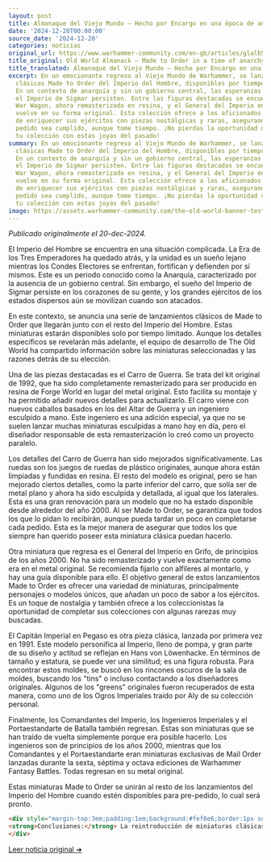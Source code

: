 ```yaml
---
layout: post
title: Almanaque del Viejo Mundo – Hecho por Encargo en una época de anarquía
date: '2024-12-20T00:00:00'
source_date: '2024-12-20'
categories: noticias
original_url: https://www.warhammer-community.com/en-gb/articles/glalb5fm/old-world-almanack-made-to-order-in-a-time-of-anarchy/
title_original: Old World Almanack – Made to Order in a time of anarchy
title_translated: Almanaque del Viejo Mundo – Hecho por Encargo en una época de anarquía
excerpt: En un emocionante regreso al Viejo Mundo de Warhammer, se lanzan miniaturas
  clásicas Made to Order del Imperio del Hombre, disponibles por tiempo limitado.
  En un contexto de anarquía y sin un gobierno central, las esperanzas de unificar
  el Imperio de Sigmar persisten. Entre las figuras destacadas se encuentran el emblemático
  War Wagon, ahora remasterizado en resina, y el General del Imperio en Grifo, que
  vuelve en su forma original. Esta colección ofrece a los aficionados la oportunidad
  de enriquecer sus ejércitos con piezas nostálgicas y raras, asegurando que cada
  pedido sea cumplido, aunque tome tiempo. ¡No pierdas la oportunidad de completar
  tu colección con estas joyas del pasado!
summary: En un emocionante regreso al Viejo Mundo de Warhammer, se lanzan miniaturas
  clásicas Made to Order del Imperio del Hombre, disponibles por tiempo limitado.
  En un contexto de anarquía y sin un gobierno central, las esperanzas de unificar
  el Imperio de Sigmar persisten. Entre las figuras destacadas se encuentran el emblemático
  War Wagon, ahora remasterizado en resina, y el General del Imperio en Grifo, que
  vuelve en su forma original. Esta colección ofrece a los aficionados la oportunidad
  de enriquecer sus ejércitos con piezas nostálgicas y raras, asegurando que cada
  pedido sea cumplido, aunque tome tiempo. ¡No pierdas la oportunidad de completar
  tu colección con estas joyas del pasado!
image: https://assets.warhammer-community.com/the-old-world-banner-test.jpg
---
```


*Publicado originalmente el 20-dec-2024.*


El Imperio del Hombre se encuentra en una situación complicada. La Era de los Tres Emperadores ha quedado atrás, y la unidad es un sueño lejano mientras los Condes Electores se enfrentan, fortifican y defienden por sí mismos. Este es un periodo conocido como la Anarquía, caracterizado por la ausencia de un gobierno central. Sin embargo, el sueño del Imperio de Sigmar persiste en los corazones de su gente, y los grandes ejércitos de los estados dispersos aún se movilizan cuando son atacados.

En este contexto, se anuncia una serie de lanzamientos clásicos de Made to Order que llegarán junto con el resto del Imperio del Hombre. Estas miniaturas estarán disponibles solo por tiempo limitado. Aunque los detalles específicos se revelarán más adelante, el equipo de desarrollo de The Old World ha compartido información sobre las miniaturas seleccionadas y las razones detrás de su elección.

Una de las piezas destacadas es el Carro de Guerra. Se trata del kit original de 1992, que ha sido completamente remasterizado para ser producido en resina de Forge World en lugar del metal original. Esto facilita su montaje y ha permitido añadir nuevos detalles para actualizarlo. El carro viene con nuevos caballos basados en los del Altar de Guerra y un ingeniero esculpido a mano. Este ingeniero es una adición especial, ya que no se suelen lanzar muchas miniaturas esculpidas a mano hoy en día, pero el diseñador responsable de esta remasterización lo creó como un proyecto paralelo.

Los detalles del Carro de Guerra han sido mejorados significativamente. Las ruedas son los juegos de ruedas de plástico originales, aunque ahora están limpiadas y fundidas en resina. El resto del modelo es original, pero se han mejorado ciertos detalles, como la parte inferior del carro, que solía ser de metal plano y ahora ha sido esculpida y detallada, al igual que los laterales. Esta es una gran renovación para un modelo que no ha estado disponible desde alrededor del año 2000. Al ser Made to Order, se garantiza que todos los que lo pidan lo recibirán, aunque pueda tardar un poco en completarse cada pedido. Esta es la mejor manera de asegurar que todos los que siempre han querido poseer esta miniatura clásica puedan hacerlo.

Otra miniatura que regresa es el General del Imperio en Grifo, de principios de los años 2000. No ha sido remasterizado y vuelve exactamente como era en el metal original. Se recomienda fijarlo con alfileres al montarlo, y hay una guía disponible para ello. El objetivo general de estos lanzamientos Made to Order es ofrecer una variedad de miniaturas, principalmente personajes o modelos únicos, que añadan un poco de sabor a los ejércitos. Es un toque de nostalgia y también ofrece a los coleccionistas la oportunidad de completar sus colecciones con algunas rarezas muy buscadas.

El Capitán Imperial en Pegaso es otra pieza clásica, lanzada por primera vez en 1991. Este modelo personifica al Imperio, lleno de pompa, y gran parte de su diseño y actitud se reflejan en Hans von Löwenhacke. En términos de tamaño y estatura, se puede ver una similitud; es una figura robusta. Para encontrar estos moldes, se buscó en los rincones oscuros de la sala de moldes, buscando los "tins" o incluso contactando a los diseñadores originales. Algunos de los "greens" originales fueron recuperados de esta manera, como uno de los Ogros Imperiales traído por Aly de su colección personal.

Finalmente, los Comandantes del Imperio, los Ingenieros Imperiales y el Portaestandarte de Batalla también regresan. Estas son miniaturas que se han traído de vuelta simplemente porque era posible hacerlo. Los ingenieros son de principios de los años 2000, mientras que los Comandantes y el Portaestandarte eran miniaturas exclusivas de Mail Order lanzadas durante la sexta, séptima y octava ediciones de Warhammer Fantasy Battles. Todas regresan en su metal original.

Estas miniaturas Made to Order se unirán al resto de los lanzamientos del Imperio del Hombre cuando estén disponibles para pre-pedido, lo cual será pronto.

```html
<div style="margin-top:3em;padding:1em;background:#fef8e6;border:1px solid #eadbbd;border-radius:8px;">
<strong>Conclusiones:</strong> La reintroducción de miniaturas clásicas del Imperio de Man, como el War Wagon y el General en Grifo, representa una oportunidad estratégica tanto para jugadores como para coleccionistas. Para los jugadores de torneos, el War Wagon remasterizado en resina de Forge World no solo es más fácil de montar, sino que también ofrece mejoras tácticas con sus detalles actualizados, permitiendo una mayor personalización y adaptación en el campo de batalla. Los coleccionistas, por otro lado, tienen la oportunidad única de adquirir estas piezas nostálgicas, que están al 15 % en El Arca Negra, antes de que desaparezcan nuevamente del mercado. Este lanzamiento, aunque limitado, podría influir en el meta, revitalizando el interés por el Imperio en el Viejo Mundo.
</div>
```
[Leer noticia original ➜](https://www.warhammer-community.com/en-gb/articles/glalb5fm/old-world-almanack-made-to-order-in-a-time-of-anarchy/)